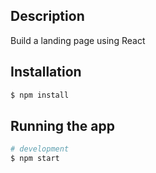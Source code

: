 ## Description

Build a landing page using React

## Installation

```bash
$ npm install
```

## Running the app

```bash
# development
$ npm start
```
